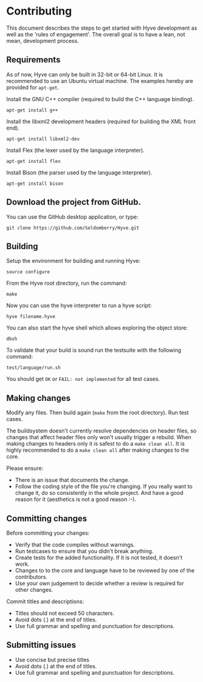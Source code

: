 # Contributing

This document describes the steps to get started with Hyve development as well as the 'rules of engagement'. The overall goal is to have a lean, not mean, development process. 

## Requirements

As of now, Hyve can only be built in 32-bit or 64-bit Linux. It is recommended to use an Ubuntu virtual machine. The examples hereby are provided for `apt-get`.

Install the GNU C++ compiler (required to build the C++ language binding).

```
apt-get install g++
```

Install the libxml2 development headers (required for building the XML front end).

```
apt-get install libxml2-dev
```

Install Flex (the lexer used by the language interpreter).

```
apt-get install flex
```

Install Bison (the parser used by the language interpreter).

```
apt-get install bison
```

## Download the project from GitHub.

You can use the GitHub desktop application, or type:

```
git clone https://github.com/Seldomberry/Hyve.git
```

## Building

Setup the environment for building and running Hyve:
```
source configure
```

From the Hyve root directory, run the command:
```
make
```

Now you can use the hyve interpreter to run a hyve script:
```
hyve filename.hyve
```

You can also start the hyve shell which allows exploring the object store:
```
dbsh
```

To validate that your build is sound run the testsuite with the following command:
```
test/language/run.sh
```
You should get `OK` or `FAIL: not implemented` for all test cases.

## Making changes

Modify any files. Then build again (`make` from the root directory). Run test cases.

The buildsystem doesn't currently resolve dependencies on header files, so changes that affect header files only won't usually trigger a rebuild. When making changes to headers only it is safest to do a `make clean all`. It is highly recommended to do a `make clean all` after making changes to the core. 

Please ensure:

 - There is an issue that documents the change.
 - Follow the coding style of the file you're changing. If you really want to change it, do so consistently in the whole project. And have a good reason for it (aesthetics is not a good reason :-).

## Committing changes
Before committing your changes:
 - Verify that the code compiles without warnings.
 - Run testcases to ensure that you didn't break anything.
 - Create tests for the added functionality. If it is not tested, it doesn't work.
 - Changes to to the core and language have to be reviewed by one of the contributors.
 - Use your own judgement to decide whether a review is required for other changes.

Commit titles and descriptions:
- Titles should not exceed 50 characters.
- Avoid dots (.) at the end of titles.
- Use full grammar and spelling and punctuation for descriptions.

## Submitting issues
- Use concise but precise titles
- Avoid dots (.) at the end of titles.
- Use full grammar and spelling and punctuation for descriptions.

